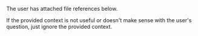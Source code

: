 The user has attached file references below.

If the provided context is not useful or doesn't make sense with the user's question, just ignore the provided context.
